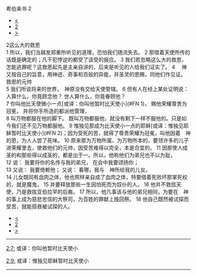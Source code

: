 ﻿





 希伯来书 2




* [<](bible/HEB01.md)
* [2](bible/HEB.md)
* [>](bible/HEB03.md)



 
2这么大的救恩  
1 所以，我们当越发郑重所听见的道理，恐怕我们随流失去。 
2 那借着天使所传的话既是确定的；凡干犯悖逆的都受了该受的报应。 
3 我们若忽略这么大的救恩，怎能逃罪呢？这救恩起先是主亲自讲的，后来是听见的人给我们证实了。 
4 　神又按自己的旨意，用神迹、奇事和百般的异能，并圣灵的恩赐，同他们作见证。 救恩的元帅  
5 我们所说将来的世界，　神原没有交给天使管辖。 
6 但有人在经上某处证明说： 人算什么，你竟顾念他？ 世人算什么，你竟眷顾他？  
7 你叫他比天使微小一点[或译：你叫他暂时比天使小](#FN
1)， 赐他荣耀尊贵为冠冕， 并将你手所造的都派他管理，  
8 叫万物都服在他的脚下。 既叫万物都服他，就没有剩下一样不服他的。只是如今我们还不见万物都服他。 
9 惟独见那成为比天使小一点的耶稣[或译：惟独见耶稣暂时比天使小](#FN
2)；因为受死的苦，就得了尊贵荣耀为冠冕，叫他因着　神的恩，为人人尝了死味。 
10 原来那为万物所属、为万物所本的，要领许多的儿子进荣耀里去，使救他们的元帅，因受苦难得以完全，本是合宜的。 
11 因那使人成圣的和那些得以成圣的，都是出于一。所以，他称他们为弟兄也不以为耻， 
12 说： 我要将你的名传与我的弟兄， 在会中我要颂扬你；  
13 又说： 我要倚赖他； 又说： 看哪，我与　神所给我的儿女。  
14 儿女既同有血肉之体，他也照样亲自成了血肉之体，特要借着死败坏那掌死权的，就是魔鬼， 
15 并要释放那些一生因怕死而为奴仆的人。 
16 他并不救拔天使，乃是救拔亚伯拉罕的后裔。 
17 所以，他凡事该与他的弟兄相同，为要在　神的事上成为慈悲忠信的大祭司，为百姓的罪献上挽回祭。 
18 他自己既然被试探而受苦，就能搭救被试探的人。 
* [<](bible/HEB01.md)
* [2](bible/HEB.md)
* [>](bible/HEB03.md)





---


[2:7:](#V7)
或译：你叫他暂时比天使小


[2:9:](#V9)
或译：惟独见耶稣暂时比天使小




---









